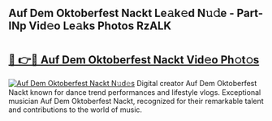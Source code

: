 ## Auf Dem Oktoberfest Nackt Le𝚊k𝚎d N𝚞𝚍e - Part-INp Vid𝚎o Le𝚊ks Photos RzALK

# <h2><a href="http://fb0beq.evod.top/?m=Auf+Dem+Oktoberfest+Nackt">🔗 👉🔴 Auf Dem Oktoberfest Nackt Vid𝚎o Ph𝚘t𝚘s</a></h2>

[![Auf Dem Oktoberfest Nackt N𝚞d𝚎s](https://i.imgur.com/8V9OHl7.gif)](http://fb0beq.evod.top/?m=Auf+Dem+Oktoberfest+Nackt)
Digital creator Auf Dem Oktoberfest Nackt known for dance trend performances and lifestyle vlogs. Exceptional musician Auf Dem Oktoberfest Nackt, recognized for their remarkable talent and contributions to the world of music. 
